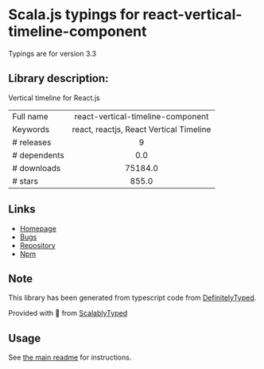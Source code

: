 
# Scala.js typings for react-vertical-timeline-component

Typings are for version 3.3

## Library description:
Vertical timeline for React.js

|                    |                 |
| ------------------ | :-------------: |
| Full name          | react-vertical-timeline-component |
| Keywords           | react, reactjs, React Vertical Timeline |
| # releases         | 9 |
| # dependents       | 0.0 |
| # downloads        | 75184.0 |
| # stars            | 855.0 |

## Links
- [Homepage](https://stephane-monnot.github.io/react-vertical-timeline/)
- [Bugs](https://github.com/stephane-monnot/react-vertical-timeline/issues)
- [Repository](https://github.com/stephane-monnot/react-vertical-timeline)
- [Npm](https://www.npmjs.com/package/react-vertical-timeline-component)
    


## Note
This library has been generated from typescript code from [DefinitelyTyped](https://definitelytyped.org).

Provided with :purple_heart: from [ScalablyTyped](https://github.com/oyvindberg/ScalablyTyped)

## Usage
See [the main readme](../../readme.md) for instructions.


